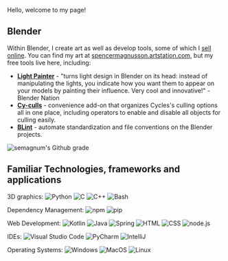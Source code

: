 Hello, welcome to my page!

## Blender

Within Blender, I create art as well as develop tools, some of which I [sell online](https://blendermarket.com/products/nview-v3). You can find my art at [spencermagnusson.artstation.com](https://spencermagnusson.artstation.com), but my free tools live here, including:

- **[Light Painter](/light-painter/)** - "turns light design in Blender on its head: instead of manipulating the lights, you indicate how you want them to appear on your models by painting their influence. Very cool and innovative!" - Blender Nation
- **[Cy-culls](https://github.com/semagnum/cy-culls)** - convenience add-on that organizes Cycles's culling options all in one place, including operators to enable and disable all objects for culling easily.
- **[BLint](/blint/)** - automate standardization and file conventions on the Blender projects.

![semagnum's Github grade](https://github-readme-stats.zohan.tech/api?username=semagnum&show_icons=true&count_private=true)

## Familiar Technologies, frameworks and applications

3D graphics:
![Python](https://img.shields.io/badge/-Python-white?style=flat&logo=Python)
![C](https://img.shields.io/badge/-C-white?style=flat&logo=C)
![C++](https://img.shields.io/badge/-C++-white?style=flat&logo=C%2b%2b&logoColor=purple)
![Bash](https://img.shields.io/badge/-Bash-white?style=flat&logo=GNU%20Bash)

Dependency Management:
![npm](https://img.shields.io/badge/-npm-white?style=flat&logo=npm)
![pip](https://img.shields.io/badge/-pip-white?style=flat&logo=pypi)

Web Development:
![Kotlin](https://img.shields.io/badge/-Kotlin-white?style=flat&logo=Kotlin)
![Java](https://img.shields.io/badge/-Java-white?style=flat&logo=Oracle&logoColor=red)
![Spring](https://img.shields.io/badge/-Spring-white?style=flat&logo=Spring)
![HTML](https://img.shields.io/badge/-HTML-white?style=flat&logo=HTML5)
![CSS](https://img.shields.io/badge/-CSS-white?style=flat&logo=CSS3&logoColor=blue)
![node.js](https://img.shields.io/badge/-node-white?style=flat&logo=node.js)

IDEs:
![Visual Studio Code](https://img.shields.io/badge/-Visual%20Studio%20Code-white?style=flat&logo=Visual%20Studio%20Code&logoColor=blue)
![PyCharm](https://img.shields.io/badge/-PyCharm-white?style=flat&logo=PyCharm&logoColor=blue)
![IntelliJ](https://img.shields.io/badge/-IntelliJ-white?style=flat&logo=IntelliJ%20IDEA&logoColor=red)

Operating Systems:
![Windows](https://img.shields.io/badge/-Windows-white?style=flat&logo=Windows&logoColor=blue)
![MacOS](https://img.shields.io/badge/-MacOS-white?style=flat&logo=MacOS&logoColor=black)
![Linux](https://img.shields.io/badge/-Linux-white?style=flat&logo=Linux&logoColor=black)

